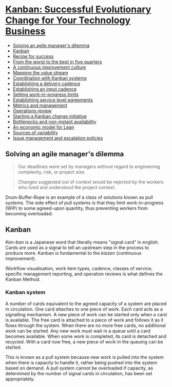 # [Kanban: Successful Evolutionary Change for Your Technology Business](https://www.goodreads.com/book/show/8086552-Kanban)

- [Solving an agile manager's dilemma](#solving-an-agile-managers-dilemma)
- [Kanban](#kanban)
- [Recipe for success](#recipe-for-success)
- [From the worst to the best in five quarters](#from-the-worst-to-the-best-in-five-quarters)
- [A continuous improvement culture](#a-continuous-improvement-culture)
- [Mapping the value stream](#mapping-the-value-stream)
- [Coordination with Kanban systems](#coordination-with-kanban-systems)
- [Establishing a delivery cadence](#establishing-a-delivery-cadence)
- [Establishing an input cadence](#establishing-an-input-cadence)
- [Setting work-in-progress limits](#setting-work-in-progress-limits)
- [Establishing service level agreements](#establishing-service-level-agreements)
- [Metrics and management](#metrics-and-management)
- [Operations review](#operations-review)
- [Starting a Kanban change initiative](#starting-a-kanban-change-initiative)
- [Bottlenecks and non-instant availability](#bottlenecks-and-non-instant-availability)
- [An economic model for Lean](#an-economic-model-for-lean)
- [Sources of variability](#sources-of-variability)
- [Issue management and escalation policies](#issue-management-and-escalation-policies)

## Solving an agile manager's dilemma

> Our deadlines were set by managers without regard to engineering complexity, risk, or project size.

> Changes suggested out of context would be rejected by the workers who lived and understood the project context.

Drum-Buffer-Rope is an example of a class of solutions known as pull systems. The side effect of pull systems is that they limit work-in-progress (WIP) to some agreed-upon quantity, thus preventing workers from becoming overloaded.

## Kanban

_Kan-ban_ is a Japanese word that literally means "signal card" in english. Cards are used as a signal to tell an upstream step in the process to produce more. Kanban is fundamental to the _kaizen_ (continuous improvement).

Workflow visualisation, work item types, cadence, classes of service, specific management reporting, and operation reviews is what defines the Kanban Method.

### Kanban system

A number of cards equivalent to the agreed capacity of a system are placed in circulation. One card attaches to one piece of work. Each card acts as a signalling mechanism. A new piece of work can be started only when a card is available. The free card is attached to a piece of work and follows it as it flows through the system. When there are no more free cards, no additional work can be started. Any new work must wait in a queue until a card becomes available. When some work is completed, its card is detached and recycled. With a card now free, a new piece of work in the queuing can be started.

This is known as a pull system because new work is pulled into the system when there is capacity to handle it, rather being pushed into the system based on demand. A pull system cannot be overloaded if capacity, as determined by the number of signal cards in circulation, has been set appropriately.
